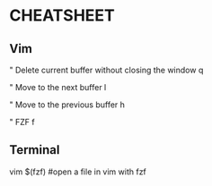 CHEATSHEET
==========


Vim
---


" Delete current buffer without closing the window
  <Leader>q

" Move to the next buffer
  <leader>l

" Move to the previous buffer
  <leader>h 

" FZF
  <leader>f 


Terminal
--------

  vim $(fzf) #open a file in vim with fzf
